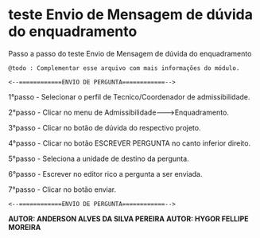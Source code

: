 teste Envio de Mensagem de dúvida do enquadramento
========================

Passo a passo do teste Envio de Mensagem de dúvida do enquadramento


```
@todo : Complementar esse arquivo com mais informações do módulo.
```
    <--============ENVIO DE PERGUNTA============-->

1°passo - Selecionar o perfil de Tecnico/Coordenador de admissibilidade.

2°passo - Clicar no menu de Admissibilidade--->Enquadramento.

3°passo - Clicar no botão de dúvida do respectivo projeto.

4°passo - Clicar no botão ESCREVER PERGUNTA no canto inferior direito.

5°passo - Seleciona a unidade de destino da pergunta.

6°passo - Escrever no editor rico a pergunta a ser enviada.

7°passo - Clicar no botão enviar.

    <--============ENVIO DE PERGUNTA============-->

****AUTOR:** ANDERSON ALVES DA SILVA PEREIRA** 
****AUTOR:** HYGOR FELLIPE MOREIRA** 
